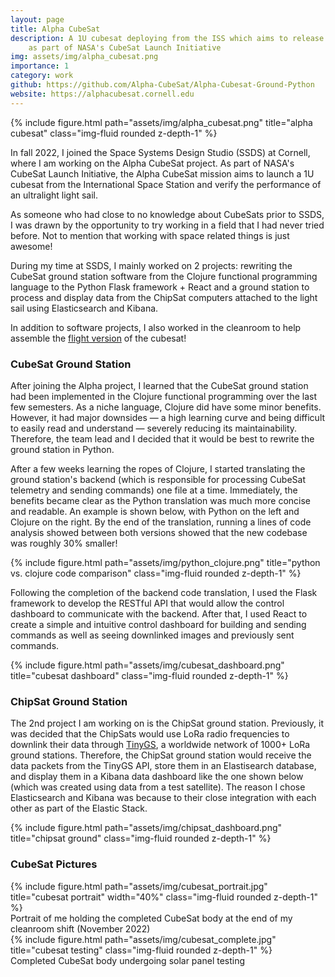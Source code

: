 ```yaml
---
layout: page
title: Alpha CubeSat
description: A 1U cubesat deploying from the ISS which aims to release an ultralight light sail
    as part of NASA's CubeSat Launch Initiative
img: assets/img/alpha_cubesat.png
importance: 1
category: work
github: https://github.com/Alpha-CubeSat/Alpha-Cubesat-Ground-Python
website: https://alphacubesat.cornell.edu
---
```


<div class="row">
    <div class="col-sm my-3 text-center">
        {% include figure.html path="assets/img/alpha_cubesat.png" title="alpha cubesat" class="img-fluid rounded z-depth-1" %}
    </div>
</div>

In fall 2022, I joined the Space Systems Design Studio (SSDS) at Cornell, where I am working on the Alpha CubeSat project.
As part of NASA's CubeSat Launch Initiative, the Alpha CubeSat mission aims to launch a 1U cubesat from the 
International Space Station and verify the performance of an ultralight light sail.

As someone who had close to no knowledge about CubeSats prior to SSDS, I was drawn by the opportunity to try working in a field 
that I had never tried before. Not to mention that working with space related things is just awesome!

During my time at SSDS, I mainly worked on 2 projects: rewriting the CubeSat ground station software from the Clojure functional 
programming language to the Python Flask framework + React and a ground station to process and display data from the ChipSat 
computers attached to the light sail using Elasticsearch and Kibana.

In addition to software projects, I also worked in the cleanroom to help assemble the [flight version](#cubesat-pictures) of the cubesat!

### CubeSat Ground Station

After joining the Alpha project, I learned that the CubeSat ground station had been implemented in the Clojure functional programming
over the last few semesters. As a niche language, Clojure did have some minor benefits. However, it had major downsides — a high
learning curve and being difficult to easily read and understand — severely reducing its maintainability. Therefore, the team lead and I 
decided that it would be best to rewrite the ground station in Python.

After a few weeks learning the ropes of Clojure, I started translating the ground station's backend (which is responsible for processing 
CubeSat telemetry and sending commands) one file at a time. Immediately, the benefits became clear as the Python translation was much more 
concise and readable. An example is shown below, with Python on the left and Clojure on the right. By the end of the translation, running
a lines of code analysis showed between both versions showed that the new codebase was roughly 30% smaller!

<div class="row">
    <div class="col-sm my-3 text-center">
        {% include figure.html path="assets/img/python_clojure.png" title="python vs. clojure code comparison" class="img-fluid rounded z-depth-1" %}
    </div>
</div>

Following the completion of the backend code translation, I used the Flask framework to develop the RESTful API that would allow the
control dashboard to communicate with the backend. After that, I used React to create a simple and intuitive control dashboard for
building and sending commands as well as seeing downlinked images and previously sent commands.

<div class="row">
    <div class="col-sm my-3 text-center">
        {% include figure.html path="assets/img/cubesat_dashboard.png" title="cubesat dashboard" class="img-fluid rounded z-depth-1" %}
    </div>
</div>

### ChipSat Ground Station

The 2nd project I am working on is the ChipSat ground station. Previously, it was decided that the ChipSats would use LoRa radio 
frequencies to downlink their data through [TinyGS](https://tinygs.com/), a worldwide network of 1000+ LoRa ground stations. Therefore, the ChipSat ground
station would receive the data packets from the TinyGS API, store them in an Elastisearch database, and display them in a Kibana 
data dashboard like the one shown below (which was created using data from a test satellite). The reason I chose Elasticsearch and 
Kibana was because to their close integration with each other as part of the Elastic Stack.

<div class="row">
    <div class="col-sm my-3 text-center">
        {% include figure.html path="assets/img/chipsat_dashboard.png" title="chipsat ground" class="img-fluid rounded z-depth-1" %}
    </div>
</div>

### CubeSat Pictures
<div class="row">
    <div class="col-sm my-3 text-center">
        {% include figure.html path="assets/img/cubesat_portrait.jpg" title="cubesat portrait" width="40%" class="img-fluid rounded z-depth-1" %}
    </div>
</div>
<div class="caption">
    Portrait of me holding the completed CubeSat body at the end of my cleanroom shift (November 2022)
</div>

<div class="row">
    <div class="col-sm my-3 text-center">
        {% include figure.html path="assets/img/cubesat_complete.jpg" title="cubesat testing" class="img-fluid rounded z-depth-1" %}
    </div>
</div>
<div class="caption">
    Completed CubeSat body undergoing solar panel testing
</div>